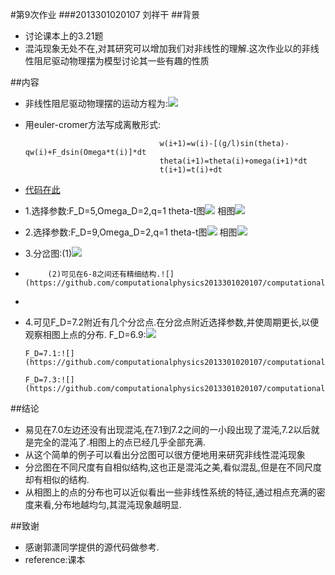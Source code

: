 #第9次作业
###2013301020107 刘祥干
##背景
- 讨论课本上的3.21题
- 混沌现象无处不在,对其研究可以增加我们对非线性的理解.这次作业以的非线性阻尼驱动物理摆为模型讨论其一些有趣的性质

##内容
- 非线性阻尼驱动物理摆的运动方程为:![](https://github.com/computationalphysics2013301020107/computationalphysics_N2013301020107/blob/master/chapter3/%E5%85%AC%E5%BC%8F5.png)
- 用euler-cromer方法写成离散形式:

                                    w(i+1)=w(i)-[(g/l)sin(theta)-qw(i)+F_dsin(Omega*t(i)]*dt
                                    theta(i+1)=theta(i)+omega(i+1)*dt
                                    t(i+1)=t(i)+dt
                                 
- [代码在此](https://github.com/computationalphysics2013301020107/computationalphysics_N2013301020107/blob/master/chapter3/9.1.py)
- 1.选择参数:F_D=5,Omega_D=2,q=1
     theta-t图![](https://github.com/computationalphysics2013301020107/computationalphysics_N2013301020107/blob/master/chapter3/pp1.png)
     相图![](https://github.com/computationalphysics2013301020107/computationalphysics_N2013301020107/blob/master/chapter3/pp%20phase%20diagram1.png)
- 2.选择参数:F_D=9,Omega_D=2,q=1 
     theta-t图![](https://github.com/computationalphysics2013301020107/computationalphysics_N2013301020107/blob/master/chapter3/pp3.png)
     相图![](https://github.com/computationalphysics2013301020107/computationalphysics_N2013301020107/blob/master/chapter3/pp%20phase%20diagram7.png)
- 3.分岔图:(1)![](https://github.com/computationalphysics2013301020107/computationalphysics_N2013301020107/blob/master/chapter3/bifurcation%20diagram1.png)
-          (2)可见在6-8之间还有精细结构.![](https://github.com/computationalphysics2013301020107/computationalphysics_N2013301020107/blob/master/chapter3/bifurcation%20diagram2.png)
-          
- 4.可见F_D=7.2附近有几个分岔点.在分岔点附近选择参数,并使周期更长,以便观察相图上点的分布.
      F_D=6.9:![](https://github.com/computationalphysics2013301020107/computationalphysics_N2013301020107/blob/master/chapter3/pp%20phase%20diagram3.png)

      F_D=7.1:![](https://github.com/computationalphysics2013301020107/computationalphysics_N2013301020107/blob/master/chapter3/pp%20phase%20diagram4.png)

      F_D=7.3:![](https://github.com/computationalphysics2013301020107/computationalphysics_N2013301020107/blob/master/chapter3/pp%20phase%20diagram6.png)
 
    
##结论
- 易见在7.0左边还没有出现混沌,在7.1到7.2之间的一小段出现了混沌,7.2以后就是完全的混沌了.相图上的点已经几乎全部充满.
- 从这个简单的例子可以看出分岔图可以很方便地用来研究非线性混沌现象
- 分岔图在不同尺度有自相似结构,这也正是混沌之美,看似混乱,但是在不同尺度却有相似的结构.
- 从相图上的点的分布也可以近似看出一些非线性系统的特征,通过相点充满的密度来看,分布地越均匀,其混沌现象越明显.

 
##致谢
- 感谢郭潇同学提供的源代码做参考.
- reference:课本


